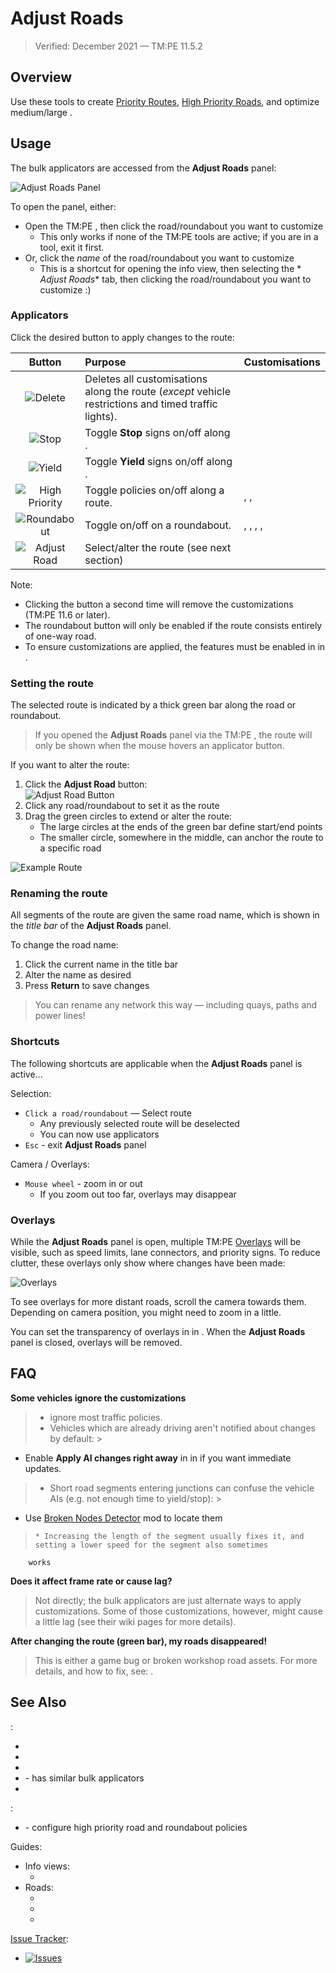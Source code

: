 # Adjust Roads

> Verified: December 2021 — TM:PE 11.5.2

## Overview

Use these tools to create [Priority Routes](Priority-Routes.md), [High Priority Roads](High-Priority-Roads.md), and
optimize medium/large [](Roundabouts.md).

## Usage

The bulk applicators are accessed from the **Adjust Roads** panel:

![Adjust Roads Panel](picAdjustRoads_ui.png)

To open the panel, either:

* Open the TM:PE [](Toolbar.md), then click the road/roundabout you want to customize
    * This only works if none of the TM:PE tools are active; if you are in a tool, exit it first.
* Or, click the _name_ of the road/roundabout you want to customize
    * This is a shortcut for opening the [](Traffic-Routes-Info-View.md) info view, then selecting the *
      *Adjust Roads** tab, then clicking the road/roundabout you want to customize :)

### Applicators

Click the desired button to apply changes to the route:

|                  Button                   | Purpose                                                                                              | Customisations                                                                                                                |
|:-----------------------------------------:|:-----------------------------------------------------------------------------------------------------|:------------------------------------------------------------------------------------------------------------------------------|
|       ![Delete](btnDeleteWhite.png)       | Deletes all customisations along the route (_except_ vehicle restrictions and timed traffic lights). |                                                                                                                               |
|        ![Stop](btnStreetStop.png)         | Toggle **Stop** signs on/off along [](Priority-Routes.md).                                           | [](Priority-Signs.md)                                                                                                         |
|       ![Yield](btnStreetYield.png)        | Toggle **Yield** signs on/off along [](Priority-Routes.md).                                          | [](Priority-Signs.md)                                                                                                         |
| ![High Priority](btnStreetDoubleLine.png) | Toggle [](High-Priority-Roads.md) policies on/off along a route.                                     | [](Priority-Signs.md), [](Lane-Arrows.md), [](Junction-Restrictions.md)                                                       |
|     ![Roundabout](btnRoundabout.png)      | Toggle [](Roundabout-Policies.md) on/off on a roundabout.                                            | [](Priority-Signs.md), [](Lane-Connectors.md), [](Junction-Restrictions.md), [](Speed-Limits.md), [](Parking-Restrictions.md) |
|    ![Adjust Road](btnAdjustRoads.png)     | Select/alter the route (see next section)                                                            |                                                                                                                               |

Note:

* Clicking the button a second time will remove the customizations (TM:PE 11.6 or later).
* The roundabout button will only be enabled if the route consists entirely of one-way road.
* To ensure customizations are applied, the features must be enabled in [](Maintenance.md) in [](Settings.md).

### Setting the route

The selected route is indicated by a thick green bar along the road or roundabout.

> If you opened the **Adjust Roads** panel via the TM:PE [](Toolbar.md), the route will only be shown when the mouse
> hovers an applicator button.

If you want to alter the route:

1. Click the **Adjust Road** button:  
   ![Adjust Road Button](btnAdjustRoads.png)
2. Click any road/roundabout to set it as the route
3. Drag the green circles to extend or alter the route:
    * The large circles at the ends of the green bar define start/end points
    * The smaller circle, somewhere in the middle, can anchor the route to a specific road

![Example Route](picAdjustRoads_example.png)

### Renaming the route

All segments of the route are given the same road name, which is shown in the _title bar_ of the **Adjust Roads** panel.

To change the road name:

1. Click the current name in the title bar
2. Alter the name as desired
3. Press **Return** to save changes

> You can rename any network this way — including quays, paths and power lines!

### Shortcuts

The following shortcuts are applicable when the **Adjust Roads** panel is active...

Selection:

* `Click a road/roundabout` — Select route
    * Any previously selected route will be deselected
    * You can now use applicators
* `Esc` - exit **Adjust Roads** panel

Camera / Overlays:

* `Mouse wheel` - zoom in or out
    * If you zoom out too far, overlays may disappear

### Overlays

While the **Adjust Roads** panel is open, multiple TM:PE [Overlays](Overlays.md) will be visible, such as speed limits,
lane connectors, and priority signs. To reduce clutter, these overlays only show where changes have been made:

![Overlays](picAdjustRoads_overlays.jpg)

To see overlays for more distant roads, scroll the camera towards them. Depending on camera position, you might need to
zoom in a little.

You can set the transparency of overlays in [](General.md) in [](Settings.md). When the **Adjust Roads** panel is
closed, overlays will be removed.

## FAQ

**Some vehicles ignore the customizations**

> * [](Reckless-Drivers.md) ignore most traffic policies.
> * Vehicles which are already driving aren't notified about changes by default:
    >

* Enable **Apply AI changes right away** in [](General.md) in [](Settings.md) if you want immediate updates.

> * Short road segments entering junctions can confuse the vehicle AIs (e.g. not enough time to yield/stop):
    >

* Use [Broken Nodes Detector](https://steamcommunity.com/sharedfiles/filedetails/?id=1777173984) mod to locate them

>     * Increasing the length of the segment usually fixes it, and setting a lower speed for the segment also sometimes

        works

**Does it affect frame rate or cause lag?**

> Not directly; the bulk applicators are just alternate ways to apply customizations. Some of those customizations,
> however, might cause a little lag (see their wiki pages for more details).

**After changing the route (green bar), my roads disappeared!**

> This is either a game bug or broken workshop road assets. For more details, and how to fix,
> see: [](Section-of-road-becomes-blue-void.md).

## See Also

[](Toolbar.md):

* [](Junction-Restrictions.md)
* [](Lane-Connectors.md)
* [](Parking-Restrictions.md)
* [](Priority-Signs.md) - has similar bulk applicators
* [](Speed-Limits.md)

[](Settings.md):

* [](Policies.md) - configure high priority road and roundabout policies

Guides:

* Info views:
    * [](Traffic-Routes-Info-View.md)
* Roads:
    * [](Priority-Routes.md)
    * [](High-Priority-Roads.md)
    * [](Roundabouts.md)

[Issue Tracker](https://github.com/krzychu124/Cities-Skylines-Traffic-Manager-President-Edition/issues):

* <a href="https://github.com/CitiesSkylinesMods/TMPE/labels/MASS EDIT"><img alt="Issues" src="https://img.shields.io/github/issues/CitiesSkylinesMods/TMPE/MASS EDIT?label=MASS EDIT%26logo=github" /></a>
